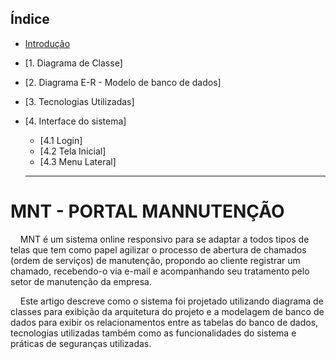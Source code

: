 ## Índice
* [Introdução](https://github.com/AldenirSousa/manut#MNT---PORTAL-MANNUTENÇÃO)
* [1. Diagrama de Classe]
* [2. Diagrama E-R - Modelo de banco de dados]
* [3. Tecnologias Utilizadas]
* [4. Interface do sistema]
  * [4.1 Login]
  * [4.2 Tela Inicial]
  * [4.3 Menu Lateral]
  
  -------------------------------

# MNT - PORTAL MANNUTENÇÃO

&nbsp;&nbsp;&nbsp;&nbsp;MNT é um sistema online responsivo para se adaptar a todos tipos de telas que tem como papel agilizar o processo de abertura de chamados (ordem de serviços) de manutenção, propondo ao cliente registrar um chamado, recebendo-o via e-mail e acompanhando seu tratamento pelo setor de manutenção da empresa.


&nbsp;&nbsp;&nbsp;&nbsp;Este artigo descreve como o sistema foi projetado utilizando diagrama de classes para exibição da arquitetura do projeto e a modelagem de banco de dados para exibir os relacionamentos entre as tabelas do banco de dados, tecnologias utilizadas também como as funcionalidades do sistema e práticas de seguranças utilizadas.




